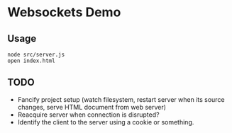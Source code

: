 # Websockets Demo

## Usage
```
node src/server.js
open index.html
```

## TODO
- Fancify project setup (watch filesystem, restart server when its source changes, serve HTML document from web server)
- Reacquire server when connection is disrupted?
- Identify the client to the server using a cookie or something.
